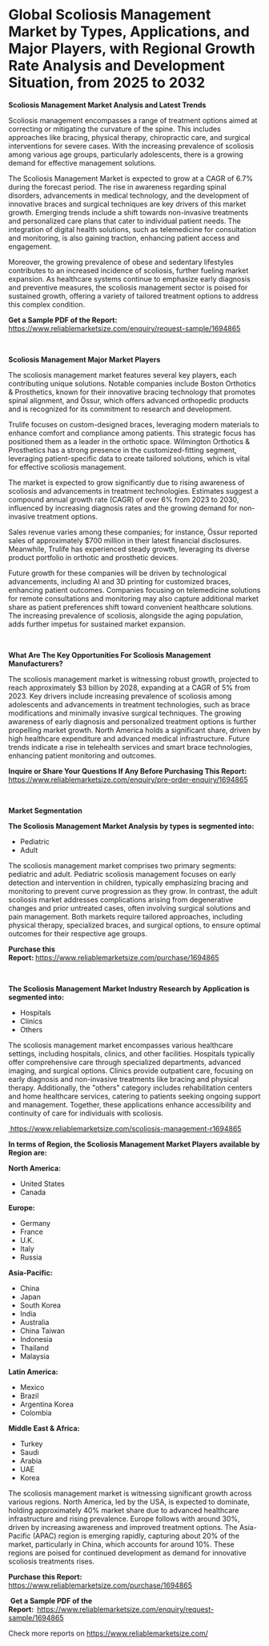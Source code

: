 <p><h1>Global Scoliosis Management Market by Types, Applications, and Major Players, with Regional Growth Rate Analysis and Development Situation, from 2025 to 2032</h1></p><p><strong>Scoliosis Management Market Analysis and Latest Trends</strong></p>
<p><p>Scoliosis management encompasses a range of treatment options aimed at correcting or mitigating the curvature of the spine. This includes approaches like bracing, physical therapy, chiropractic care, and surgical interventions for severe cases. With the increasing prevalence of scoliosis among various age groups, particularly adolescents, there is a growing demand for effective management solutions.</p><p>The Scoliosis Management Market is expected to grow at a CAGR of 6.7% during the forecast period. The rise in awareness regarding spinal disorders, advancements in medical technology, and the development of innovative braces and surgical techniques are key drivers of this market growth. Emerging trends include a shift towards non-invasive treatments and personalized care plans that cater to individual patient needs. The integration of digital health solutions, such as telemedicine for consultation and monitoring, is also gaining traction, enhancing patient access and engagement.</p><p>Moreover, the growing prevalence of obese and sedentary lifestyles contributes to an increased incidence of scoliosis, further fueling market expansion. As healthcare systems continue to emphasize early diagnosis and preventive measures, the scoliosis management sector is poised for sustained growth, offering a variety of tailored treatment options to address this complex condition.</p></p>
<p><strong>Get a Sample PDF of the Report:&nbsp;</strong> <a href="https://www.reliablemarketsize.com/enquiry/request-sample/1694865?utm_campaign=2041&utm_medium=2&utm_source=Github&utm_content=ia&utm_term=08032025&utm_id=scoliosis-management">https://www.reliablemarketsize.com/enquiry/request-sample/1694865</a></p>
<p>&nbsp;</p>
<p><strong>Scoliosis Management Major Market Players</strong></p>
<p><p>The scoliosis management market features several key players, each contributing unique solutions. Notable companies include Boston Orthotics & Prosthetics, known for their innovative bracing technology that promotes spinal alignment, and Össur, which offers advanced orthopedic products and is recognized for its commitment to research and development.</p><p>Trulife focuses on custom-designed braces, leveraging modern materials to enhance comfort and compliance among patients. This strategic focus has positioned them as a leader in the orthotic space. Wilmington Orthotics & Prosthetics has a strong presence in the customized-fitting segment, leveraging patient-specific data to create tailored solutions, which is vital for effective scoliosis management.</p><p>The market is expected to grow significantly due to rising awareness of scoliosis and advancements in treatment technologies. Estimates suggest a compound annual growth rate (CAGR) of over 6% from 2023 to 2030, influenced by increasing diagnosis rates and the growing demand for non-invasive treatment options.</p><p>Sales revenue varies among these companies; for instance, Össur reported sales of approximately $700 million in their latest financial disclosures. Meanwhile, Trulife has experienced steady growth, leveraging its diverse product portfolio in orthotic and prosthetic devices.</p><p>Future growth for these companies will be driven by technological advancements, including AI and 3D printing for customized braces, enhancing patient outcomes. Companies focusing on telemedicine solutions for remote consultations and monitoring may also capture additional market share as patient preferences shift toward convenient healthcare solutions. The increasing prevalence of scoliosis, alongside the aging population, adds further impetus for sustained market expansion.</p></p>
<p>&nbsp;</p>
<p><strong>What Are The Key Opportunities For Scoliosis Management Manufacturers?</strong></p>
<p><p>The scoliosis management market is witnessing robust growth, projected to reach approximately $3 billion by 2028, expanding at a CAGR of 5% from 2023. Key drivers include increasing prevalence of scoliosis among adolescents and advancements in treatment technologies, such as brace modifications and minimally invasive surgical techniques. The growing awareness of early diagnosis and personalized treatment options is further propelling market growth. North America holds a significant share, driven by high healthcare expenditure and advanced medical infrastructure. Future trends indicate a rise in telehealth services and smart brace technologies, enhancing patient monitoring and outcomes.</p></p>
<p><strong>Inquire or Share Your Questions If Any Before Purchasing This Report:</strong> <a href="https://www.reliablemarketsize.com/enquiry/pre-order-enquiry/1694865?utm_campaign=2041&utm_medium=2&utm_source=Github&utm_content=ia&utm_term=08032025&utm_id=scoliosis-management">https://www.reliablemarketsize.com/enquiry/pre-order-enquiry/1694865</a></p>
<p>&nbsp;</p>
<p><strong>Market Segmentation</strong></p>
<p><strong>The Scoliosis Management Market Analysis by types is segmented into:</strong></p>
<p><ul><li>Pediatric</li><li>Adult</li></ul></p>
<p><p>The scoliosis management market comprises two primary segments: pediatric and adult. Pediatric scoliosis management focuses on early detection and intervention in children, typically emphasizing bracing and monitoring to prevent curve progression as they grow. In contrast, the adult scoliosis market addresses complications arising from degenerative changes and prior untreated cases, often involving surgical solutions and pain management. Both markets require tailored approaches, including physical therapy, specialized braces, and surgical options, to ensure optimal outcomes for their respective age groups.</p></p>
<p><strong>Purchase this Report:&nbsp;</strong><a href="https://www.reliablemarketsize.com/purchase/1694865?utm_campaign=2041&utm_medium=2&utm_source=Github&utm_content=ia&utm_term=08032025&utm_id=scoliosis-management">https://www.reliablemarketsize.com/purchase/1694865</a></p>
<p>&nbsp;</p>
<p><strong>The Scoliosis Management Market Industry Research by Application is segmented into:</strong></p>
<p><ul><li>Hospitals</li><li>Clinics</li><li>Others</li></ul></p>
<p><p>The scoliosis management market encompasses various healthcare settings, including hospitals, clinics, and other facilities. Hospitals typically offer comprehensive care through specialized departments, advanced imaging, and surgical options. Clinics provide outpatient care, focusing on early diagnosis and non-invasive treatments like bracing and physical therapy. Additionally, the "others" category includes rehabilitation centers and home healthcare services, catering to patients seeking ongoing support and management. Together, these applications enhance accessibility and continuity of care for individuals with scoliosis.</p></p>
<p><a href="https://www.reliablemarketsize.com/scoliosis-management-r1694865?utm_campaign=2041&utm_medium=2&utm_source=Github&utm_content=ia&utm_term=08032025&utm_id=scoliosis-management">&nbsp;https://www.reliablemarketsize.com/scoliosis-management-r1694865</a></p>
<p><strong>In terms of Region, the Scoliosis Management Market Players available by Region are:</strong></p>
<p>
    <p> <strong> North America: </strong>
        <ul>
            <li>United States</li>
            <li>Canada</li>
        </ul>
        </p> 
    <p> <strong> Europe: </strong>
        <ul>
            <li>Germany</li>
            <li>France</li>
            <li>U.K.</li>
            <li>Italy</li>
            <li>Russia</li>
        </ul>
        </p> 
    <p> <strong> Asia-Pacific: </strong>
        <ul>
            <li>China</li>
            <li>Japan</li>
            <li>South Korea</li>
            <li>India</li>
            <li>Australia</li>
            <li>China Taiwan</li>
            <li>Indonesia</li>
            <li>Thailand</li>
            <li>Malaysia</li>
        </ul>
        </p> 
    <p> <strong> Latin America: </strong>
        <ul>
            <li>Mexico</li>
            <li>Brazil</li>
            <li>Argentina Korea</li>
            <li>Colombia</li>
        </ul>
        </p> 
    <p> <strong> Middle East & Africa: </strong>
        <ul>
            <li>Turkey</li>
            <li>Saudi</li>
            <li>Arabia</li>
            <li>UAE</li>
            <li>Korea</li>
        </ul>
    </p>
    </p>
<p><p>The scoliosis management market is witnessing significant growth across various regions. North America, led by the USA, is expected to dominate, holding approximately 40% market share due to advanced healthcare infrastructure and rising prevalence. Europe follows with around 30%, driven by increasing awareness and improved treatment options. The Asia-Pacific (APAC) region is emerging rapidly, capturing about 20% of the market, particularly in China, which accounts for around 10%. These regions are poised for continued development as demand for innovative scoliosis treatments rises.</p></p>
<p><strong>Purchase this Report: </strong><a href="https://www.reliablemarketsize.com/purchase/1694865?utm_campaign=2041&utm_medium=2&utm_source=Github&utm_content=ia&utm_term=08032025&utm_id=scoliosis-management">https://www.reliablemarketsize.com/purchase/1694865</a></p>
<p>&nbsp;<strong>Get a Sample PDF of the Report:&nbsp;&nbsp;</strong><a href="https://www.reliablemarketsize.com/enquiry/request-sample/1694865?utm_campaign=2041&utm_medium=2&utm_source=Github&utm_content=ia&utm_term=08032025&utm_id=scoliosis-management">https://www.reliablemarketsize.com/enquiry/request-sample/1694865</a></p>
<p><strong></strong></p>
<p>Check more reports on <a href="https://www.reliablemarketsize.com/?utm_campaign=2041&utm_medium=2&utm_source=Github&utm_content=ia&utm_term=08032025&utm_id=scoliosis-management">https://www.reliablemarketsize.com/</a></p>